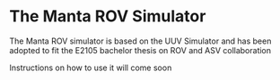 # The Manta ROV Simulator

The Manta ROV simulator is based on the UUV Simulator and has been adopted to fit the E2105 bachelor thesis on ROV and ASV collaboration


Instructions on how to use it will come soon
